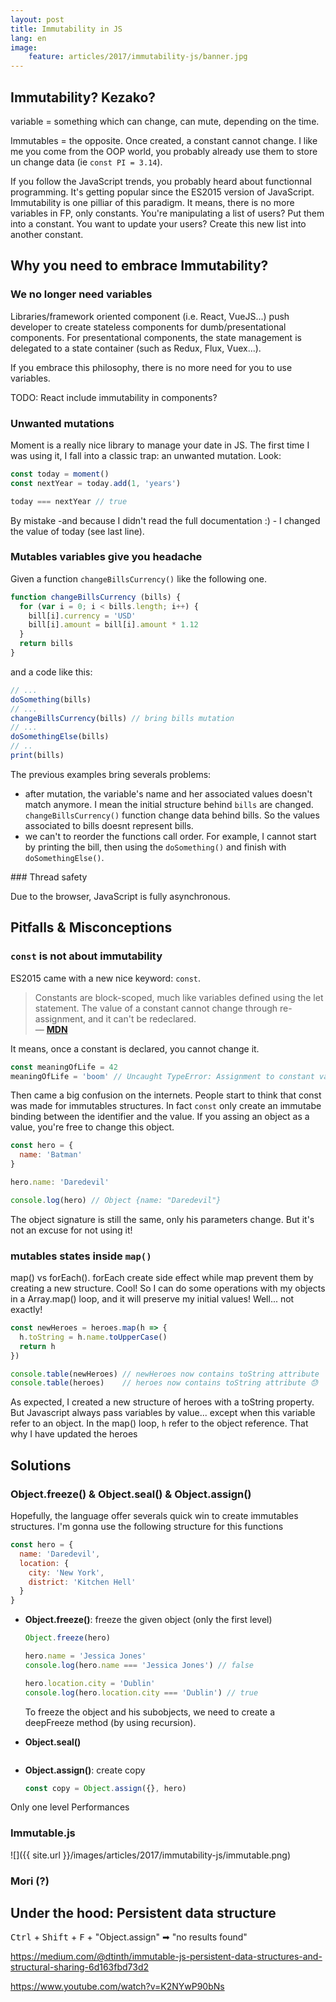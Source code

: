 ```yaml
---
layout: post
title: Immutability in JS
lang: en
image:
    feature: articles/2017/immutability-js/banner.jpg
---
```


## Immutability? Kezako?

variable = something which can change, can mute, depending on the time. 

Immutables = the opposite. Once created, a constant cannot change. I like me you come from the OOP world, you probably already use them to store un change data (ie `const PI = 3.14`).

If you follow the JavaScript trends, you probably heard about functionnal programming. It's getting popular since the ES2015 version of JavaScript. Immutability is one pilliar of this paradigm. It means, there is no more variables in FP, only constants. You're manipulating a list of users? Put them into a constant. You want to update your users? Create this new list into another constant. 

## Why you need to embrace Immutability?

### We no longer need variables

Libraries/framework oriented component (i.e. React, VueJS...) push developer to create stateless components for dumb/presentational components. For presentational components, the state management is delegated to a state container (such as Redux, Flux, Vuex...).

If you embrace this philosophy, there is no more need for you to use variables.

TODO: React include immutability in components?

### Unwanted mutations

Moment is a really nice library to manage your date in JS. The first time I was using it, I fall into a classic trap: an unwanted mutation. Look:

```js
const today = moment()
const nextYear = today.add(1, 'years')

today === nextYear // true
```

By mistake -and because I didn't read the full documentation :) - I changed the value of today (see last line).

### Mutables variables give you headache

Given a function `changeBillsCurrency()` like the following one.

```js
function changeBillsCurrency (bills) {
  for (var i = 0; i < bills.length; i++) {
    bill[i].currency = 'USD'
    bill[i].amount = bill[i].amount * 1.12
  }
  return bills
}
```

and a code like this:

```js
// ...
doSomething(bills)
// ...
changeBillsCurrency(bills) // bring bills mutation
// ...
doSomethingElse(bills)
// ..
print(bills)
```

The previous examples bring severals problems:
* after mutation, the variable's name and her associated values doesn't match anymore. I mean the initial structure behind `bills` are changed. `changeBillsCurrency()` function change data behind bills. So the values associated to bills doesnt represent bills.
* we can't to reorder the functions call order. For example, I cannot start by printing the bill, then using the `doSomething()` and finish with `doSomethingElse()`.


### Thread safety

Due to the browser, JavaScript is fully asynchronous.


## Pitfalls & Misconceptions

### `const` is not about immutability

ES2015 came with a new nice keyword: `const`.

> Constants are block-scoped, much like variables defined using the let statement. The value of a constant cannot change through re-assignment, and it can't be redeclared.  
— **[MDN](https://developer.mozilla.org/en-US/docs/Web/JavaScript/Reference/Statements/const)**


It means, once a constant is declared, you cannot change it.

```js
const meaningOfLife = 42
meaningOfLife = 'boom' // Uncaught TypeError: Assignment to constant variable
```

Then came a big confusion on the internets. People start to think that const was made for immutables structures.
In fact `const` only create an immutabe binding between the identifier and the value. If you assing an object as a value, you're free to change this object.

```js
const hero = {
  name: 'Batman'
}

hero.name: 'Daredevil'

console.log(hero) // Object {name: "Daredevil"}
```

The object signature is still the same, only his parameters change. But it's not an excuse for not using it!


### mutables states inside `map()`

map() vs forEach(). forEach create side effect while map prevent them by creating a new structure. Cool! So I can do some operations with my objects in a Array.map() loop, and it will preserve my initial values! Well... not exactly!

```js
const newHeroes = heroes.map(h => {
  h.toString = h.name.toUpperCase()
  return h
})

console.table(newHeroes) // newHeroes now contains toString attribute
console.table(heroes)    // heroes now contains toString attribute 😓
```

As expected, I created a new structure of heroes with a toString property. 
But Javascript always pass variables by value... except when this variable refer to an object. In the map() loop, `h` refer to the object reference. That why I have updated the heroes 

## Solutions

### Object.freeze() & Object.seal() & Object.assign()

Hopefully, the language offer severals quick win to create immutables structures. I'm gonna use the following structure for this functions 

```js
const hero = {
  name: 'Daredevil',
  location: {
    city: 'New York',
    district: 'Kitchen Hell'
  }
}
```

* **Object.freeze()**: freeze the given object (only the first level)

    ```js
    Object.freeze(hero)

    hero.name = 'Jessica Jones'
    console.log(hero.name === 'Jessica Jones') // false

    hero.location.city = 'Dublin'
    console.log(hero.location.city === 'Dublin') // true
    ```

    To freeze the object and his subobjects, we need to create a deepFreeze method (by using recursion).

* **Object.seal()**

    ```js

    ```

* **Object.assign()**: create copy

    ```js
    const copy = Object.assign({}, hero)
    ```


Only one level
Performances

### Immutable.js

![]({{ site.url }}/images/articles/2017/immutability-js/immutable.png)

### Mori (?)

## Under the hood: Persistent data structure

<kbd>Ctrl</kbd> + <kbd>Shift</kbd> + <kbd>F</kbd> + "Object.assign" ➡ "no results found"

https://medium.com/@dtinth/immutable-js-persistent-data-structures-and-structural-sharing-6d163fbd73d2

https://www.youtube.com/watch?v=K2NYwP90bNs
